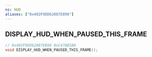 ```yaml
---
ns: HUD
aliases: ["0x402F9ED62087E898"]
---
```

## DISPLAY_HUD_WHEN_PAUSED_THIS_FRAME

```c
// 0x402F9ED62087E898 0xC47AB1B0
void DISPLAY_HUD_WHEN_PAUSED_THIS_FRAME();
```


